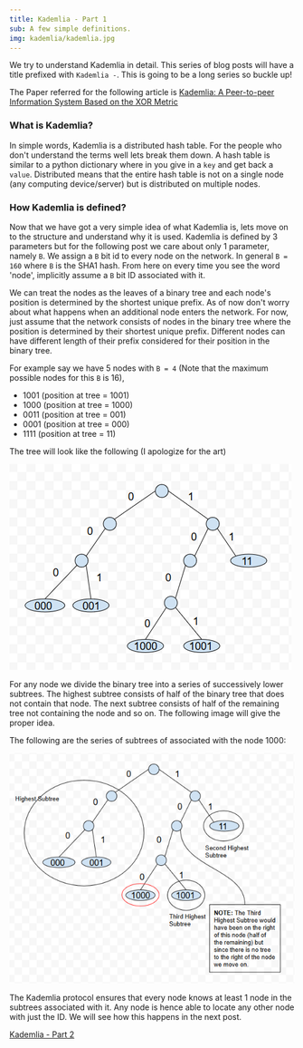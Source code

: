 ```yaml
---
title: Kademlia - Part 1
sub: A few simple definitions.
img: kademlia/kademlia.jpg
---
```


We try to understand Kademlia in detail.
This series of blog posts will have a title prefixed with `Kademlia -`.
This is going to be a long series so buckle up!

The Paper referred for the following article is [Kademlia: A Peer-to-peer Information System Based on the XOR Metric](https://pdos.csail.mit.edu/~petar/papers/maymounkov-kademlia-lncs.pdf)

### What is Kademlia?
In simple words, Kademlia is a distributed hash table. For the people who don't understand the terms well
lets break them down. A hash table is similar to a python dictionary where in you give in a `key` and get back a `value`.
Distributed means that the entire hash table is not on a single node (any computing device/server) but is distributed on multiple nodes.

### How Kademlia is defined?
Now that we have got a very simple idea of what Kademlia is, lets move on to the structure and understand why it is used.
Kademlia is defined by 3 parameters but for the following post we care about only 1 parameter, namely `B`.
We assign a `B` bit id to every node on the network. In general `B = 160` where `B` is the SHA1 hash.
From here on every time you see the word 'node', implicitly assume a `B` bit ID associated with it.

We can treat the nodes as the leaves of a binary tree and each node's position is determined by the shortest unique prefix.
As of now don't worry about what happens when an additional node enters the network. For now, just assume that the network consists
of nodes in the binary tree where the position is determined by their shortest unique prefix. Different nodes can have different length
of their prefix considered for their position in the binary tree.

For example say we have 5 nodes with `B = 4` (Note that the maximum possible nodes for this `B` is 16),

- 1001 (position at tree = 1001)
- 1000 (position at tree = 1000)
- 0011 (position at tree = 001)
- 0001 (position at tree = 000)
- 1111 (position at tree = 11)

The tree will look like the following (I apologize for the art)

![Sample Tree](/img/kademlia/sample-tree.png)

For any node we divide the binary tree into a series of successively lower subtrees. 
The highest subtree consists of half of the binary tree that does not contain that node.
The next subtree consists of half of the remaining tree not containing the node and so on.
The following image will give the proper idea.

The following are the series of subtrees of associated with the node 1000:

![Subtrees of node 1000](/img/kademlia/subtrees-of-1000.png)

The Kademlia protocol ensures that every node knows at least 1 node in the subtrees associated with it.
Any node is hence able to locate any other node with just the ID. We will see how this happens in the next post.

[Kademlia - Part 2](/posts/2019-01-15-kademlia-part-2.html)
